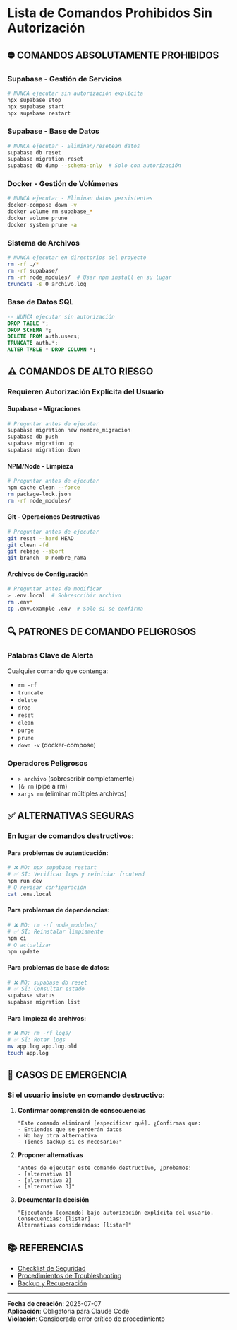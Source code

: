 # Lista de Comandos Prohibidos Sin Autorización

## ⛔ COMANDOS ABSOLUTAMENTE PROHIBIDOS

### Supabase - Gestión de Servicios
```bash
# NUNCA ejecutar sin autorización explícita
npx supabase stop
npx supabase start
npx supabase restart
```

### Supabase - Base de Datos
```bash
# NUNCA ejecutar - Eliminan/resetean datos
supabase db reset
supabase migration reset
supabase db dump --schema-only  # Solo con autorización
```

### Docker - Gestión de Volúmenes
```bash
# NUNCA ejecutar - Eliminan datos persistentes
docker-compose down -v
docker volume rm supabase_*
docker volume prune
docker system prune -a
```

### Sistema de Archivos
```bash
# NUNCA ejecutar en directorios del proyecto
rm -rf ./*
rm -rf supabase/
rm -rf node_modules/  # Usar npm install en su lugar
truncate -s 0 archivo.log
```

### Base de Datos SQL
```sql
-- NUNCA ejecutar sin autorización
DROP TABLE *;
DROP SCHEMA *;
DELETE FROM auth.users;
TRUNCATE auth.*;
ALTER TABLE * DROP COLUMN *;
```

## ⚠️ COMANDOS DE ALTO RIESGO

### Requieren Autorización Explícita del Usuario

#### Supabase - Migraciones
```bash
# Preguntar antes de ejecutar
supabase migration new nombre_migracion
supabase db push
supabase migration up
supabase migration down
```

#### NPM/Node - Limpieza
```bash
# Preguntar antes de ejecutar
npm cache clean --force
rm package-lock.json
rm -rf node_modules/
```

#### Git - Operaciones Destructivas
```bash
# Preguntar antes de ejecutar
git reset --hard HEAD
git clean -fd
git rebase --abort
git branch -D nombre_rama
```

#### Archivos de Configuración
```bash
# Preguntar antes de modificar
> .env.local  # Sobrescribir archivo
rm .env*
cp .env.example .env  # Solo si se confirma
```

## 🔍 PATRONES DE COMANDO PELIGROSOS

### Palabras Clave de Alerta
Cualquier comando que contenga:
- `rm -rf`
- `truncate`
- `delete`
- `drop`
- `reset`
- `clean`
- `purge`
- `prune`
- `down -v` (docker-compose)

### Operadores Peligrosos
- `> archivo` (sobrescribir completamente)
- `|& rm` (pipe a rm)
- `xargs rm` (eliminar múltiples archivos)

## ✅ ALTERNATIVAS SEGURAS

### En lugar de comandos destructivos:

#### Para problemas de autenticación:
```bash
# ❌ NO: npx supabase restart
# ✅ SÍ: Verificar logs y reiniciar frontend
npm run dev
# O revisar configuración
cat .env.local
```

#### Para problemas de dependencias:
```bash
# ❌ NO: rm -rf node_modules/
# ✅ SÍ: Reinstalar limpiamente
npm ci
# O actualizar
npm update
```

#### Para problemas de base de datos:
```bash
# ❌ NO: supabase db reset
# ✅ SÍ: Consultar estado
supabase status
supabase migration list
```

#### Para limpieza de archivos:
```bash
# ❌ NO: rm -rf logs/
# ✅ SÍ: Rotar logs
mv app.log app.log.old
touch app.log
```

## 🚨 CASOS DE EMERGENCIA

### Si el usuario insiste en comando destructivo:

1. **Confirmar comprensión de consecuencias**
   ```
   "Este comando eliminará [especificar qué]. ¿Confirmas que:
   - Entiendes que se perderán datos
   - No hay otra alternativa
   - Tienes backup si es necesario?"
   ```

2. **Proponer alternativas**
   ```
   "Antes de ejecutar este comando destructivo, ¿probamos:
   - [alternativa 1]
   - [alternativa 2]
   - [alternativa 3]"
   ```

3. **Documentar la decisión**
   ```
   "Ejecutando [comando] bajo autorización explícita del usuario.
   Consecuencias: [listar]
   Alternativas consideradas: [listar]"
   ```

## 📚 REFERENCIAS

- [Checklist de Seguridad](./command-safety-checklist.md)
- [Procedimientos de Troubleshooting](./troubleshooting-procedures.md)
- [Backup y Recuperación](./backup-recovery.md)

---

**Fecha de creación**: 2025-07-07  
**Aplicación**: Obligatoria para Claude Code  
**Violación**: Considerada error crítico de procedimiento
